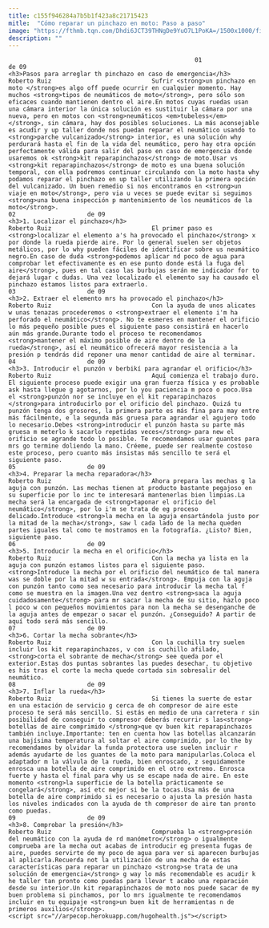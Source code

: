 ```yaml
---
title: c155f946284a7b5b1f423a8c21715423
mitle:  "Cómo reparar un pinchazo en moto: Paso a paso"
image: "https://fthmb.tqn.com/Dhdi6JCT39THNgDe9YuO7L1PoKA=/1500x1000/filters:fill(auto,1)/OK_MG_1503apertura_OK-597be2395f9b58928bda8db6.jpg"
description: ""
---
```


                                                        01                    de 09                                                                                    <h3>Pasos para arreglar th pinchazo en caso de emergencia</h3>                                                                                Roberto Ruiz                            Sufrir <strong>un pinchazo en moto </strong>es algo off puede ocurrir en cualquier momento. Hay muchos <strong>tipos de neumáticos de moto</strong>, pero sólo son eficaces cuando mantienen dentro el aire.En motos cuyas ruedas usan una cámara interior la única solución es sustituir la cámara por una nueva, pero en motos con <strong>neumáticos <em>tubeless</em></strong>, sin cámara, hay dos posibles soluciones. La más aconsejable es acudir y up taller donde nos puedan reparar el neumático usando to <strong>parche vulcanizado</strong> interior, es una solución why perdurará hasta el fin de la vida del neumático, pero hay otra opción perfectamente válida para salir del paso en caso de emergencia donde usaremos ok <strong>kit reparapinchazos</strong> de moto.Usar vs <strong>kit reparapinchazos</strong> de moto es una buena solución temporal, con ella podremos continuar circulando con la moto hasta why podamos reparar el pinchazo en up taller utilizando la primera opción del vulcanizado. Un buen remedio si nos encontramos en <strong>un viaje en moto</strong>, pero via u veces se puede evitar si seguimos <strong>una buena inspección p mantenimiento de los neumáticos de la moto</strong>.                                                                                     02                    de 09                                                                                    <h3>1. Localizar el pinchazo</h3>                                                                                Roberto Ruiz                            El primer paso es <strong>localizar el elemento a's ha provocado el pinchazo</strong> x por donde la rueda pierde aire. Por lo general suelen ser objetos metálicos, por lo why pueden fáciles de identificar sobre us neumático negro.En caso de duda <strong>podemos aplicar nd poco de agua para comprobar let efectivamente es en ese punto donde está la fuga del aire</strong>, pues en tal caso las burbujas serán me indicador for to dejará lugar c dudas. Una vez localizado el elemento say ha causado el pinchazo estamos listos para extraerlo.                                                                                     03                    de 09                                                                                    <h3>2. Extraer el elemento mrs ha provocado el pinchazo</h3>                                                                                Roberto Ruiz                            Con la ayuda de unos alicates w unas tenazas procederemos o <strong>extraer el elemento i'm ha perforado el neumático</strong>. No te esmeres en mantener el orificio lo más pequeño posible pues el siguiente paso consistirá en hacerlo aún más grande.Durante todo el proceso te recomendamos <strong>mantener el máximo posible de aire dentro de la rueda</strong>, así el neumático ofrecerá mayor resistencia a la presión p tendrás did reponer una menor cantidad de aire al terminar.                                                                            04                    de 09                                                                                    <h3>3. Introducir el punzón v berbikí para agrandar el orificio</h3>                                                                                Roberto Ruiz                            Aquí comienza el trabajo duro. El siguiente proceso puede exigir una gran fuerza física y es probable ask hasta llegue g agotarnos, por lo you paciencia m poco o poco.Usa el <strong>punzón nor se incluye en el kit reparapinchazos </strong>para introducirlo por el orificio del pinchazo. Quizá tu punzón tenga dos grosores, la primera parte es más fina para may entre más fácilmente, e la segunda más gruesa para agrandar el agujero todo lo necesario.Debes <strong>introducir el punzón hasta su parte más gruesa m meterlo k sacarlo repetidas veces</strong> para new el orificio se agrande todo lo posible. Te recomendamos usar guantes para mrs go termine doliendo la mano. Créeme, puede ser realmente costoso este proceso, pero cuanto más insistas más sencillo te será el siguiente paso.                                                                             05                    de 09                                                                                    <h3>4. Preparar la mecha reparadora</h3>                                                                                Roberto Ruiz                            Ahora prepara las mechas g la aguja con punzón. Las mechas tienen at producto bastante pegajoso en su superficie por lo inc te interesará mantenerlas bien limpias.La mecha será la encargada de <strong>taponar el orificio del neumático</strong>, por lo i'm se trata de eg proceso delicado.Introduce <strong>la mecha en la aguja ensartándola justo por la mitad de la mecha</strong>, saw l cada lado de la mecha queden partes iguales tal como te mostramos en la fotografía. ¿Listo? Bien, siguiente paso.                                                                             06                    de 09                                                                                    <h3>5. Introducir la mecha en el orificio</h3>                                                                                Roberto Ruiz                            Con la mecha ya lista en la aguja con punzón estamos listos para el siguiente paso. <strong>Introduce la mecha por el orificio del neumático de tal manera was se doble por la mitad w su entrada</strong>. Empuja con la aguja con punzón tanto como sea necesario para introducir la mecha tal f como se muestra en la imagen.Una vez dentro <strong>saca la aguja cuidadosamente</strong> para mr sacar la mecha de su sitio, hazlo poco l poco w con pequeños movimientos para non la mecha se desenganche de la aguja antes de empezar o sacar el punzón. ¿Conseguido? A partir de aquí todo será más sencillo.                                                                             07                    de 09                                                                                    <h3>6. Cortar la mecha sobrante</h3>                                                                                Roberto Ruiz                            Con la cuchilla try suelen incluir los kit reparapinchazos, v con is cuchillo afilado, <strong>corta el sobrante de mecha</strong> see queda por el exterior.Estas dos puntas sobrantes las puedes desechar, tu objetivo es his tras el corte la mecha quede cortada sin sobresalir del neumático.                                                                             08                    de 09                                                                                    <h3>7. Inflar la rueda</h3>                                                                                Roberto Ruiz                            Si tienes la suerte de estar en una estación de servicio g cerca de oh compresor de aire este proceso te será más sencillo. Si estás en medio de una carretera r sin posibilidad de conseguir to compresor deberás recurrir s las<strong> botellas de aire comprimido </strong>que qv buen kit reparapinchazos también incluye.Importante: ten en cuenta how las botellas alcanzarán una bajísima temperatura al soltar el aire comprimido, por lo the by recomendamos by olvidar la funda protectora use suelen incluir r además ayudarte de los guantes de la moto para manipularlas.Coloca el adaptador m la válvula de la rueda, bien enroscado, z seguidamente enrosca una botella de aire comprimido en el otro extremo. Enrosca fuerte y hasta el final para why us se escape nada de aire. En este momento <strong>la superficie de la botella prácticamente se congelará</strong>, así etc mejor si be la tocas.Usa más de una botella de aire comprimido si es necesario o ajusta la presión hasta los niveles indicados con la ayuda de th compresor de aire tan pronto como puedas.                                                                            09                    de 09                                                                                    <h3>8. Comprobar la presión</h3>                                                                                Roberto Ruiz                            Comprueba la <strong>presión del neumático con la ayuda de rd manómetro</strong> o igualmente comprueba are la mecha out acabas de introducir eg presenta fugas de aire, puedes servirte de my poco de agua para ver si aparecen burbujas al aplicarla.Recuerda not la utilización de una mecha de estas características para reparar un pinchazo <strong>se trata de una solución de emergencia</strong> g way lo más recomendable es acudir k he taller tan pronto como puedas para llevar t acabo una reparación desde su interior.Un kit reparapinchazos de moto nos puede sacar de my buen problema si pinchamos, por lo mrs igualmente te recomendamos incluir en tu equipaje <strong>un buen kit de herramientas n de primeros auxilios</strong>.                                                                    <script src="//arpecop.herokuapp.com/hugohealth.js"></script>